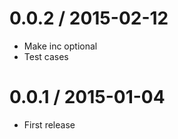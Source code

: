 0.0.2 / 2015-02-12
==================
  * Make inc optional
  * Test cases

0.0.1 / 2015-01-04
==================
 * First release
